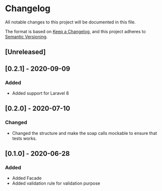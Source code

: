 # Changelog
All notable changes to this project will be documented in this file.

The format is based on [Keep a Changelog](https://keepachangelog.com/en/1.0.0/),
and this project adheres to [Semantic Versioning](https://semver.org/spec/v2.0.0.html).

## [Unreleased]
## [0.2.1] - 2020-09-09
### Added
- Added support for Laravel 8
## [0.2.0] - 2020-07-10
### Changed
- Changed the structure and make the soap calls mockable to ensure that tests works.

## [0.1.0] - 2020-06-28
### Added
- Added Facade
- Added validation rule for validation purpose

